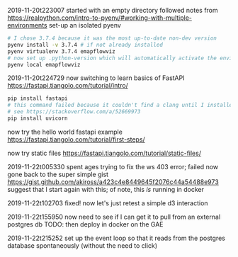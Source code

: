2019-11-20t223007
started with an empty directory
followed notes from https://realpython.com/intro-to-pyenv/#working-with-multiple-environments
set-up an isolated pyenv    

```bash
# I chose 3.7.4 because it was the most up-to-date non-dev version
pyenv install -v 3.7.4 # if not already installed
pyenv virtualenv 3.7.4 emapflowviz
# now set up .python-version which will automatically activate the environment when you cd in 
pyenv local emapflowviz
```

2019-11-20t224729
now switching to learn basics of FastAPI
https://fastapi.tiangolo.com/tutorial/intro/

```bash
pip install fastapi
# this command failed because it couldn't find a clang until I installed pyenv-which-ext
# see https://stackoverflow.com/a/52669973
pip install uvicorn
```

now try the hello world fastapi example
https://fastapi.tiangolo.com/tutorial/first-steps/

now try static files
https://fastapi.tiangolo.com/tutorial/static-files/

2019-11-22t005330
spent ages trying to fix the ws 403 error; failed
now gone back to the super simple gist
https://gist.github.com/akiross/a423c4e8449645f2076c44a54488e973
suggest that I start again with this; of note, this _is_ running in docker

2019-11-22t102703
fixed!
now let's just retest a simple d3 interaction

2019-11-22t155950
now need to see if I can get it to pull from an external postgres db
TODO: then deploy in docker on the GAE

2019-11-22t215252
set up the event loop so that it reads from the postgres database spontaneously (without the need to click)
